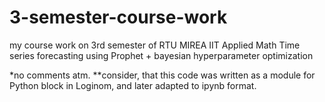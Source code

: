 # 3-semester-course-work
my course work on 3rd semester of RTU MIREA IIT Applied Math
Time series forecasting using Prophet + bayesian hyperparameter optimization

*no comments atm.
**consider, that this code was written as a module for Python block in Loginom, and later adapted to ipynb format.

